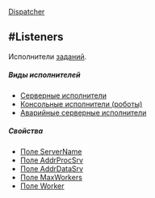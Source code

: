﻿---
Title: Компонент Listeners
Keywords: Listeners
Link: .Service.Listeners.Base
---

[Dispatcher](topic:.Custom.ComClasses.Service.Dispatcher.Default)

#Listeners
---

Исполнители [заданий](topic:.Custom.ComClasses.Job.Default).

##### Виды исполнителей

  * [Серверные исполнители](topic:.Custom.ComClasses.Service.Listeners.Worker.Default)
  * [Консольные исполнители (роботы)](topic:.Custom.ComClasses.Service.Listeners.Robot.Default)
  * [Аварийные серверные исполнители](topic:.Custom.ComClasses.Service.Listeners.Emergency.Default)

##### Свойства

  * [Поле ServerName](ServerName)
  * [Поле AddrProcSrv](AddrProcSrv)
  * [Поле AddrDataSrv](AddrDataSrv)
  * [Поле MaxWorkers](MaxWorkers)
  * [Поле Worker](Worker)